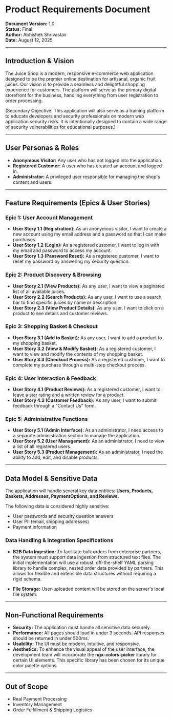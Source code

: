 # Product Requirements Document

**Document Version:** 1.0  
**Status:** Final  
**Author:** Abhishek Shrivastav  
**Date:** August 12, 2025  

---

## Introduction & Vision

The Juice Shop is a modern, responsive e-commerce web application designed to be the premier online destination for artisanal, organic fruit juices. Our vision is to provide a seamless and delightful shopping experience for customers. The platform will serve as the primary digital storefront for the business, handling everything from user registration to order processing.

(Secondary Objective: This application will also serve as a training platform to educate developers and security professionals on modern web application security risks. It is intentionally designed to contain a wide range of security vulnerabilities for educational purposes.)

---

## User Personas & Roles

* **Anonymous Visitor:** Any user who has not logged into the application.
* **Registered Customer:** A user who has created an account and logged in.
* **Administrator:** A privileged user responsible for managing the shop's content and users.

---

## Feature Requirements (Epics & User Stories)

### Epic 1: User Account Management

* **User Story 1.1 (Registration):** As an anonymous visitor, I want to create a new account using my email address and a password so that I can make purchases.
* **User Story 1.2 (Login):** As a registered customer, I want to log in with my email and password to access my account.
* **User Story 1.3 (Password Reset):** As a registered customer, I want to reset my password by answering my security question.

### Epic 2: Product Discovery & Browsing

* **User Story 2.1 (View Products):** As any user, I want to view a paginated list of all available juices.
* **User Story 2.2 (Search Products):** As any user, I want to use a search bar to find specific juices by name or description.
* **User Story 2.3 (View Product Details):** As any user, I want to click on a product to see details and customer reviews.

### Epic 3: Shopping Basket & Checkout

* **User Story 3.1 (Add to Basket):** As any user, I want to add a product to my shopping basket.
* **User Story 3.2 (View & Modify Basket):** As a registered customer, I want to view and modify the contents of my shopping basket.
* **User Story 3.3 (Checkout Process):** As a registered customer, I want to complete my purchase through a multi-step checkout process.

### Epic 4: User Interaction & Feedback

* **User Story 4.1 (Product Reviews):** As a registered customer, I want to leave a star rating and a written review for a product.
* **User Story 4.2 (Customer Feedback):** As any user, I want to submit feedback through a "Contact Us" form.

### Epic 5: Administrative Functions

* **User Story 5.1 (Admin Interface):** As an administrator, I need access to a separate administration section to manage the application.
* **User Story 5.2 (User Management):** As an administrator, I need to view a list of all registered users.
* **User Story 5.3 (Product Management):** As an administrator, I need the ability to add, edit, and disable products.

---

## Data Model & Sensitive Data

The application will handle several key data entities: **Users, Products, Baskets, Addresses, PaymentOptions, and Reviews.**

The following data is considered highly sensitive:

* User passwords and security question answers
* User PII (email, shipping addresses)
* Payment information

### Data Handling & Integration Specifications

* **B2B Data Ingestion:** To facilitate bulk orders from enterprise partners, the system must support data ingestion from structured text files. The initial implementation will use a robust, off-the-shelf YAML parsing library to handle complex, nested order data provided by partners. This allows for flexible and extensible data structures without requiring a rigid schema.

* **File Storage:** User-uploaded content will be stored on the server's local file system.

---

## Non-Functional Requirements

* **Security:** The application must handle all sensitive data securely.
* **Performance:** All pages should load in under 3 seconds. API responses should be returned in under 500ms.
* **Usability:** The UI must be modern, intuitive, and responsive.
* **Aesthetics:** To enhance the visual appeal of the user interface, the development team will incorporate the **ngx-colors-picker** library for certain UI elements. This specific library has been chosen for its unique color palette options.

---

## Out of Scope

* Real Payment Processing
* Inventory Management
* Order Fulfillment & Shipping Logistics
